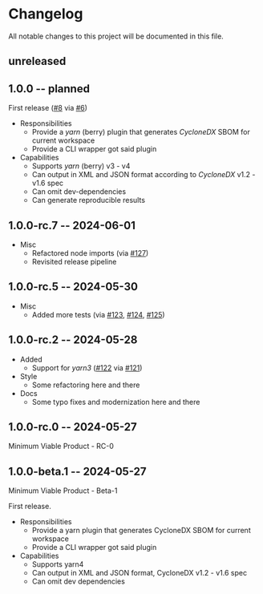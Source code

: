 # Changelog

All notable changes to this project will be documented in this file.

## unreleased

## 1.0.0 -- planned

First release ([#8] via [#6])

* Responsibilities
  - Provide a _yarn_ (berry) plugin that generates _CycloneDX_ SBOM for current workspace
  - Provide a CLI wrapper got said plugin
* Capabilities
  - Supports _yarn_ (berry) v3 - v4
  - Can output in XML and JSON format according to _CycloneDX_ v1.2 - v1.6 spec
  - Can omit dev-dependencies
  - Can generate reproducible results

<!-- add unreleased items here -->

[#6]: https://github.com/CycloneDX/cyclonedx-node-yarn/pull/6
[#8]: https://github.com/CycloneDX/cyclonedx-node-yarn/discussions/8

## 1.0.0-rc.7 -- 2024-06-01

* Misc
  * Refactored node imports (via [#127])
  * Revisited release pipeline

[#127]: https://github.com/CycloneDX/cyclonedx-node-yarn/pull/127

## 1.0.0-rc.5 -- 2024-05-30

* Misc
  * Added more tests (via [#123], [#124], [#125])

[#123]: https://github.com/CycloneDX/cyclonedx-node-yarn/pull/123
[#124]: https://github.com/CycloneDX/cyclonedx-node-yarn/pull/124
[#125]: https://github.com/CycloneDX/cyclonedx-node-yarn/pull/125

## 1.0.0-rc.2 -- 2024-05-28

* Added
  * Support for _yarn3_ ([#122] via [#121])
* Style
  * Some refactoring here and there
* Docs
  * Some typo fixes and modernization here and there

[#121]: https://github.com/CycloneDX/cyclonedx-node-yarn/pull/121
[#122]: https://github.com/CycloneDX/cyclonedx-node-yarn/issues/122

## 1.0.0-rc.0 -- 2024-05-27

Minimum Viable Product - RC-0

## 1.0.0-beta.1 -- 2024-05-27

Minimum Viable Product - Beta-1

First release.

* Responsibilities
  - Provide a yarn plugin that generates CycloneDX SBOM for current workspace
  - Provide a CLI wrapper got said plugin
* Capabilities
  - Supports yarn4
  - Can output in XML and JSON format, CycloneDX v1.2 - v1.6 spec
  - Can omit dev dependencies
